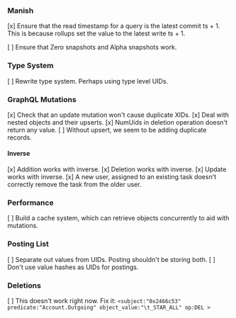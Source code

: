 ### Manish

[x] Ensure that the read timestamp for a query is the latest
  commit ts + 1. This is because rollups set the value to the latest write
  ts + 1.

[ ] Ensure that Zero snapshots and Alpha snapshots work.

### Type System

[ ] Rewrite type system. Perhaps using type level UIDs.

### GraphQL Mutations

[x] Check that an update mutation won't cause duplicate XIDs.
[x] Deal with nested objects and their upserts.
[x] NumUids in deletion operation doesn't return any value.
[ ] Without upsert, we seem to be adding duplicate records.

#### Inverse

[x] Addition works with inverse.
[x] Deletion works with inverse.
[x] Update works with inverse.
[x] A new user, assigned to an existing task doesn't correctly remove the task
    from the older user.

### Performance

[ ] Build a cache system, which can retrieve objects concurrently to aid with mutations.

### Posting List

[ ] Separate out values from UIDs. Posting shouldn't be storing both.
[ ] Don't use value hashes as UIDs for postings.

### Deletions

[ ] This doesn't work right now. Fix it: `<subject:"0x2466c53" predicate:"Account.Outgoing" object_value:"\t_STAR_ALL" op:DEL >`
